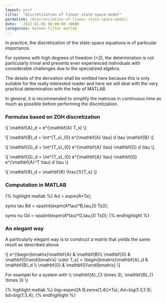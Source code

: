 ```yaml
---
layout: post
title:  "Discretization of linear state-space model"
permalink: /discretization-of-linear-state-space-model/
date:   2022-01-08 00:00:00 +0000
categories: kalman-filter matlab
---
```


In practice, the discretization of the state-space equations is of particular importance.

For systems with high degrees of freedom (>2), the determination is not particularly trivial and presents even experienced individuals with considerable challenges due to the specialized algebra.

The details of the derivation shall be omitted here because this is only suitable for the really interested reader and here we will deal with the very practical determination with the help of MATLAB.

In general, it is recommended to simplify the matrices in continuous time as much as possible before performing the discretization.

<h3>Formulas based on ZOH discretization</h3>

\\[ \mathbf{A}_d = e^{\mathbf{A} T_s} \\]

\\[ \mathbf{B}_d = \int^{T_s}\_{0}  e^{\mathbf{A} \tau} d \tau  \mathbf{B}  \\]

\\[ \mathbf{G}_d = \int^{T_s}\_{0}  e^{\mathbf{A} \tau} \mathbf{G} d \tau  \\]

\\[ \mathbf{Q}_d = \int^{T_s}\_{0}  e^{\mathbf{A} \tau} \mathbf{Q} e^{\mathbf{A}^T \tau} d \tau  \\]

\\[ \mathbf{R}_d = \mathbf{R} \frac{1}{T_s} \\]

<h3>Computation in MATLAB</h3>
{% highlight matlab %}
Ad = expm(A*Ts);

syms tau
Bd = vpa(int(expm(A*tau)*B,tau,[0 Ts]));

syms nu
Gd = vpa(int(expm(A*tau)*G,tau,[0 Ts]));
{% endhighlight %}

<h3>An elegant way</h3>

A particularly elegant way is to construct a matrix that yields the same result as described above.

\\[ e^{\begin{bmatrix}\mathbf{A} & \mathbf{B}\\\\ \mathbf{0} & \mathbf{0}\end{bmatrix} \cdot T_s} = \begin{bmatrix}\mathbf{A}_d & \mathbf{B}_d \\\\ \mathbf{0} & \mathbf{I}\end{bmatrix} \\]

For exampel for a system with \\( \mathbf{A}_{3 \times 3}, \mathbf{B}\_{1 \times 3} \\)

{% highlight matlab %}
big=expm([A B;zeros(1,4)]*Ts);
Ad=big(1:3,1:3);
bd=big(1:3,4);
{% endhighlight %}

[jekyll-docs]: https://jekyllrb.com/docs/home
[jekyll-gh]:   https://github.com/jekyll/jekyll
[jekyll-talk]: https://talk.jekyllrb.com/
